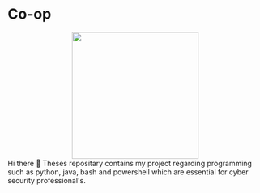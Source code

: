 # Co-op
<div id="header" align="center">
  <img src="https://media2.giphy.com/media/3kPDmoWdBpQPNhCnUG/giphy.gif" width="250"/>
</div>
Hi there 👋
Theses repositary contains my project regarding programming such as python, java, bash and powershell which are essential for cyber security professional's.
